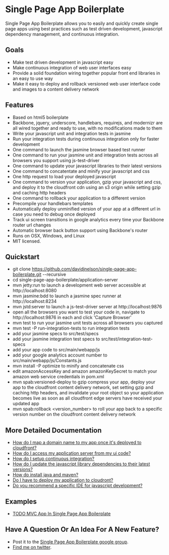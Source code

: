 Single Page App Boilerplate
===========================

Single Page App Boilerplate allows you to easily and quickly create single page apps using best practices such as test driven development, javascript dependency management, and continuous integration.

Goals
-----

* Make test driven development in javascript easy
* Make continuous integration of web user interfaces easy
* Provide a solid foundation wiring together popular front end libraries in an easy to use way
* Make it easy to deploy and rollback versioned web user interface code and images to a content delivery network

Features
--------

* Based on html5 boilerplate
* Backbone, jquery, underscore, handlebars, requirejs, and modernizr are all wired together and ready to use, with no modifications made to them
* Write your javascript unit and integration tests in jasmine
* Run your integration tests during continuous integration only for faster development
* One command to launch the jasmine browser based test runner
* One command to run your jasmine unit and integration tests across all browsers you support using js-test-driver
* One command to update your javascript libraries to their latest versions
* One command to concatentate and minify your javascript and css
* One http request to load your deployed javascript
* One command to version your application, gzip your javascript and css, and deploy it to the cloudfront cdn using an s3 origin while setting gzip and caching http headers
* One command to rollback your application to a different version
* Precompile your handlebars templates
* Automatically deploy unminified version of your app at a different url in case you need to debug once deployed
* Track ui screen transitions in google analytics every time your Backbone router url changes
* Automatic browser back button support using Backbone's router
* Runs on OSX, Windows, and Linux
* MIT licensed.

Quickstart
----------

* git clone https://github.com/davidjnelson/single-page-app-boilerplate.git --recursive
* cd single-page-app-boilerplate/application-server
* mvn jetty:run to launch a development web server accessible at http://localhost:8080
* mvn jasmine:bdd to launch a jasmine spec runner at http://localhost:8234
* mvn jstd:server to launch a js-test-driver server at http://localhost:9876
* open all the browsers you want to test your code in, navigate to http://localhost:9876 in each and click 'Capture Browser'
* mvn test to run your jasmine unit tests across all browsers you captured
* mvn test -P run-integration-tests to run integration tests
* add your jasmine specs to src/test/specs
* add your jasmine integration test specs to src/test/integration-test-specs
* add your app code to src/main/webapp/js
* add your google analytics account number to src/main/webapp/js/Constants.js
* mvn install -P optimize to minify and concatenate css
* edit amazonAccessKey and amazon amazonKeySecret to match your amazon web service credentials in pom.xml
* mvn spab:versioned-deploy to gzip compress your app, deploy your app to the cloudfront content delivery network, set setting gzip and caching http headers, and invalidate your root object so your application becomes live as soon as all cloudfront edge servers have received your updated app
* mvn spab:rollback <version_number> to roll your app back to a specific version number on the cloudfront content delivery network

More Detailed Documentation
---------------------------

* [How do I map a domain name to my app once it's deployed to cloudfront?](https://github.com/davidjnelson/single-page-app-boilerplate/wiki/How-do-I-map-a-domain-name-to-my-app-once-it's-deployed-to-cloudfront%3F)
* [How do I access my application server from my ui code?](https://github.com/davidjnelson/single-page-app-boilerplate/wiki/How-do-I-access-my-application-server-from-my-ui-code%3F)
* [How do I setup continuous integration?](https://github.com/davidjnelson/single-page-app-boilerplate/wiki/How-do-I-setup-continuous-integration%3F)
* [How do I update the javascript library dependencies to their latest versions?](https://github.com/davidjnelson/single-page-app-boilerplate/wiki/How-do-I-update-the-javascript-library-dependencies-to-their-latest-versions%3F)
* [How do install java and maven?](https://github.com/davidjnelson/single-page-app-boilerplate/wiki/How-do-install-java-and-maven%3F)
* [Do I have to deploy my application to cloudront?](https://github.com/davidjnelson/single-page-app-boilerplate/wiki/Do-I-have-to-deploy-my-application-to-cloudront%3F)
* [Do you recommend a specific IDE for javascript development?](https://github.com/davidjnelson/single-page-app-boilerplate/wiki/Do-you-recommend-a-specific-IDE-for-javascript-development%3F)

Examples
--------

* [TODO MVC App In Single Page App Boilerplate](https://github.com/davidjnelson/todo-mvc-in-single-page-app-boilerplate)

Have A Question Or An Idea For A New Feature?
---------------------------------------------

* Post it to the [Single Page App Boilerplate google group](https://groups.google.com/forum/#!forum/single-page-app-boilerplate).
* [Find me on twitter](https://twitter.com/david_j_nelson).
